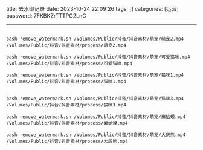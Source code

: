 title: 去水印记录 
date: 2023-10-24 22:09:26 
tags: []
categories: [运营]
password: 7FKBKZrTTTPG2LnC

---
 <!--more-->


 ```

bash remove_watermark.sh /Volumes/Public/抖音/抖音素材/萌宠/萌宠2.mp4 /Volumes/Public/抖音/抖音素材/process/萌宠2.mp4

bash remove_watermark.sh /Volumes/Public/抖音/抖音素材/萌宠/可爱猫咪.mp4 /Volumes/Public/抖音/抖音素材/process/可爱猫咪.mp4

bash remove_watermark.sh /Volumes/Public/抖音/抖音素材/萌宠/猫咪1.mp4 /Volumes/Public/抖音/抖音素材/process/猫咪1.mp4


bash remove_watermark.sh /Volumes/Public/抖音/抖音素材/萌宠/猫咪3.mp4  /Volumes/Public/抖音/抖音素材/process/猫咪3.mp4

bash remove_watermark.sh /Volumes/Public/抖音/抖音素材/萌宠/癞蛤蟆.mp4  /Volumes/Public/抖音/抖音素材/process/癞蛤蟆.mp4

bash remove_watermark.sh /Volumes/Public/抖音/抖音素材/萌宠/大灰熊.mp4  /Volumes/Public/抖音/抖音素材/process/大灰熊.mp4

 ```